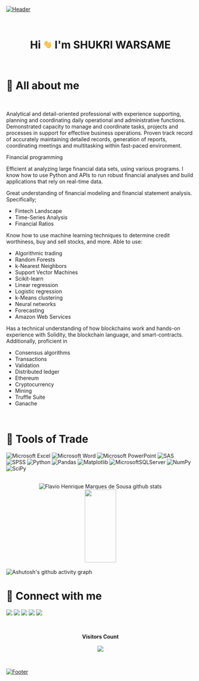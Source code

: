 [![Header](https://capsule-render.vercel.app/api?type=wave&section=header&color=222436&fontColor=FF757F&fontAlignY=50&height=250&text=GitHub%20Page&desc=Welcome%20to%20my&descAlignY=25&animation=fadeIn&link=https://github.com/kyechan99/capsule-render)](https://github.com/kyechan99/capsule-render)

<!-- <img src="https://raw.githubusercontent.com/JayantGoel001/JayantGoel001/master/WEBP/footer.webp" > -->

<br>

<h1 align="center">Hi <img src="https://raw.githubusercontent.com/ABSphreak/ABSphreak/master/gifs/Hi.gif" width="24px"/> I'm SHUKRI WARSAME</h1>

<br>


<h1>🙆 All about me </h1>

<br>


Analytical and detail-oriented professional with experience supporting, planning and coordinating daily operational and administrative functions. Demonstrated capacity to manage and coordinate tasks, projects and processes in support for effective business operations. Proven track record of accurately maintaining detailed records, generation of reports, coordinating meetings and multitasking within fast-paced environment. 

Financial programming

Efficient at analyzing large financial data sets, using various programs. I know how to use Python and APIs to run robust financial analyses and build applications that rely on real-time data.

Great understanding of financial modeling and financial statement analysis. Specifically;

- Fintech Landscape
- Time-Series Analysis
- Financial Ratios

Know how to use machine learning techniques to determine credit worthiness, buy and sell stocks, and more. Able to use:

- Algorithmic trading
- Random Forests
- k-Nearest Neighbors
- Support Vector Machines
- Scikit-learn
- Linear regression
- Logistic regression
- k-Means clustering
- Neural networks
- Forecasting
- Amazon Web Services

Has a technical understanding of how blockchains work and hands-on experience with Solidity, the blockchain language, and smart-contracts. Additionally, proficient in

- Consensus algorithms
- Transactions
- Validation
- Distributed ledger
- Ethereum
- Cryptocurrency
- Mining
- Truffle Suite
- Ganache

<br>


<h1>🔭 Tools of Trade</h1>

![Microsoft Excel](https://img.shields.io/badge/Microsoft_Excel-217346?style=for-the-badge&logo=microsoft-excel&logoColor=white)
![Microsoft Word](https://img.shields.io/badge/Microsoft_Word-2B579A?style=for-the-badge&logo=microsoft-word&logoColor=white)
![Microsoft PowerPoint](https://img.shields.io/badge/Microsoft_PowerPoint-B7472A?style=for-the-badge&logo=microsoft-powerpoint&logoColor=white)
![SAS](https://img.shields.io/badge/SAS-hotpink.svg?style=for-the-badge&logo=SAS&logoColor=white)
![SPSS](https://img.shields.io/badge/spss-%23B7178C.svg?style=for-the-badge&logo=SPSS&logoColor=white)
![Python](https://img.shields.io/badge/python-3670A0?style=for-the-badge&logo=python&logoColor=ffdd54)
![Pandas](https://img.shields.io/badge/pandas-%23150458.svg?style=for-the-badge&logo=pandas&logoColor=white)
![Matplotlib](https://img.shields.io/badge/Matplotlib-%23ffffff.svg?style=for-the-badge&logo=Matplotlib&logoColor=black)
![MicrosoftSQLServer](https://img.shields.io/badge/Microsoft%20SQL%20Sever-CC2927?style=for-the-badge&logo=microsoft%20sql%20server&logoColor=white)
![NumPy](https://img.shields.io/badge/numpy-%23013243.svg?style=for-the-badge&logo=numpy&logoColor=white)
![SciPy](https://img.shields.io/badge/SciPy-%230C55A5.svg?style=for-the-badge&logo=scipy&logoColor=%white)

<br>


<div align="center">  
  <img width="49%" height="195px" src="https://github-readme-stats.vercel.app/api?username=PrimeShukri&show_icons=true&count_private=true&hide_border=true&title_color=00bfbf&icon_color=00bfbf&text_color=c9d1d9&bg_color=0d1117" alt="Flavio Henrique Marques de Sousa github stats" /> 
  <img width="41%" height="195px" src="https://github-readme-stats.vercel.app/api/top-langs/?username=PrimeShukri&layout=compact&hide_border=true&title_color=00bfbf&text_color=00bfbf&bg_color=0d1117" />
</div>


![Ashutosh's github activity graph](https://github-readme-activity-graph.cyclic.app/graph?username=PrimeShukri&theme=gotham&hide_border=true&area=true)

<h1>🔗 Connect with me</h1>

<a herf="https://www.linkedin.com/in/shukri-warsame-b65682239/"><img src="https://img.icons8.com/bubbles/50/000000/linkedin.png" /></a> 
<a herf="https://www.instagram.com/"><img src="https://img.icons8.com/bubbles/50/000000/instagram.png" /></a> 
<a herf="https://github.com/PrimeShukri"><img src="https://img.icons8.com/bubbles/50/000000/github.png" /></a> 
<a href="mailto:shukri.w@gmail.com"><img src="https://img.icons8.com/bubbles/50/000000/gmail.png" /></a>
<a href="tel:+16123273719 "><img src="https://img.icons8.com/bubbles/50/000000/phone.png" /></a>

<div align="center">
<br><p align="centre"><b>Visitors Count</b></p>  
<p align="center"><img align="center" src="https://profile-counter.glitch.me/{PrimeShukri}/count.svg" /></p> 
<br></div>


[![Footer](https://capsule-render.vercel.app/api?type=wave&section=footer&color=222436&fontColor=FF757F&fontAlignY=50&height=200&text=What,%20still%20here?&desc=Thank%20You!%20Please%20consider%20following%20me&descAlignY=65&animation=fadeIn&link=https://github.com/kyechan99/capsule-render)](https://github.com/kyechan99/capsule-render)
